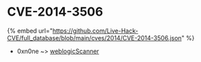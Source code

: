 # CVE-2014-3506
{% embed url="https://github.com/Live-Hack-CVE/full_database/blob/main/cves/2014/CVE-2014-3506.json" %}

* 0xn0ne ~> [weblogicScanner](https://www.alice-snow.ru/2014/database/cve-2014-3506/weblogicscanner-0xn0ne)